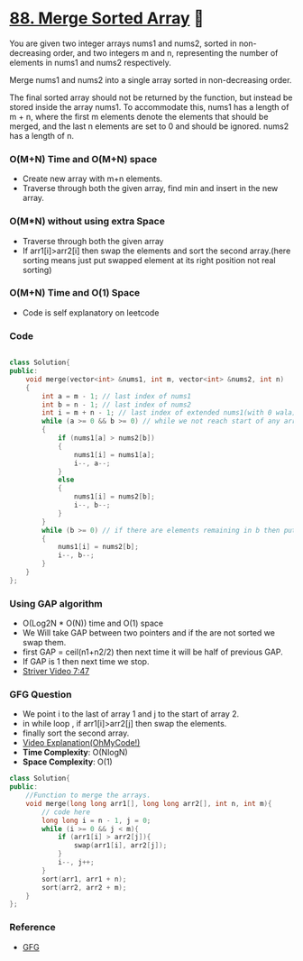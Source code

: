 # [88. Merge Sorted Array](https://leetcode.com/problems/merge-sorted-array/) 🌟

You are given two integer arrays nums1 and nums2, sorted in non-decreasing order, and two integers m and n, representing the number of elements in nums1 and nums2 respectively.

Merge nums1 and nums2 into a single array sorted in non-decreasing order.

The final sorted array should not be returned by the function, but instead be stored inside the array nums1. To accommodate this, nums1 has a length of m + n, where the first m elements denote the elements that should be merged, and the last n elements are set to 0 and should be ignored. nums2 has a length of n.

### O(M+N) Time and O(M+N) space

- Create new array with m+n elements.
- Traverse through both the given array, find min and insert in the new array.

### O(M\*N) without using extra Space

- Traverse through both the given array
- If arr1[i]>arr2[i] then swap the elements and sort the second array.(here sorting means just put swapped element at its right position not real sorting)

### O(M+N) Time and O(1) Space

- Code is self explanatory on leetcode

### Code

```cpp

class Solution{
public:
    void merge(vector<int> &nums1, int m, vector<int> &nums2, int n)
    {
        int a = m - 1; // last index of nums1
        int b = n - 1; // last index of nums2
        int i = m + n - 1; // last index of extended nums1(with 0 wala)
        while (a >= 0 && b >= 0) // while we not reach start of any array
        {
            if (nums1[a] > nums2[b])
            {
                nums1[i] = nums1[a];
                i--, a--;
            }
            else
            {
                nums1[i] = nums2[b];
                i--, b--;
            }
        }
        while (b >= 0) // if there are elements remaining in b then put them in back
        {
            nums1[i] = nums2[b];
            i--, b--;
        }
    }
};
```

### Using GAP algorithm

- O(Log2N \* O(N)) time and O(1) space
- We Will take GAP between two pointers and if the are not sorted we swap them.
- first GAP = ceil(n1+n2/2) then next time it will be half of previous GAP.
- If GAP is 1 then next time we stop.
- [Striver Video 7:47](https://youtu.be/hVl2b3bLzBw?list=PLgUwDviBIf0rPG3Ictpu74YWBQ1CaBkm2&t=467)

### GFG Question

- We point i to the last of array 1 and j to the start of array 2.
- in while loop , if arr1[i]>arr2[j] then swap the elements.
- finally sort the second array.
- [Video Explanation(OhMyCode!)](https://www.youtube.com/watch?v=1S4KFg5viC0)
- **Time Complexity**: O(NlogN)
- **Space Complexity**: O(1)

```cpp
class Solution{
public:
	//Function to merge the arrays.
	void merge(long long arr1[], long long arr2[], int n, int m){
		// code here
		long long i = n - 1, j = 0;
		while (i >= 0 && j < m){
			if (arr1[i] > arr2[j]){
				swap(arr1[i], arr2[j]);
			}
			i--, j++;
		}
		sort(arr1, arr1 + n);
		sort(arr2, arr2 + m);
	}
};
```

### Reference

- [GFG](https://www.geeksforgeeks.org/efficiently-merging-two-sorted-arrays-with-o1-extra-space/)
